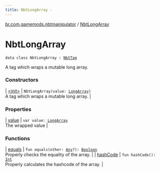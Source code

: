 ```yaml
---
title: NbtLongArray - 
---
```


[br.com.gamemods.nbtmanipulator](../index.html) / [NbtLongArray](./index.html)

# NbtLongArray

`data class NbtLongArray : `[`NbtTag`](../-nbt-tag.html)

A tag which wraps a mutable long array.

### Constructors

| [&lt;init&gt;](-init-.html) | `NbtLongArray(value: `[`LongArray`](https://kotlinlang.org/api/latest/jvm/stdlib/kotlin/-long-array/index.html)`)`<br>A tag which wraps a mutable long array. |

### Properties

| [value](value.html) | `var value: `[`LongArray`](https://kotlinlang.org/api/latest/jvm/stdlib/kotlin/-long-array/index.html)<br>The wrapped value |

### Functions

| [equals](equals.html) | `fun equals(other: `[`Any`](https://kotlinlang.org/api/latest/jvm/stdlib/kotlin/-any/index.html)`?): `[`Boolean`](https://kotlinlang.org/api/latest/jvm/stdlib/kotlin/-boolean/index.html)<br>Properly checks the equality of the array. |
| [hashCode](hash-code.html) | `fun hashCode(): `[`Int`](https://kotlinlang.org/api/latest/jvm/stdlib/kotlin/-int/index.html)<br>Properly calculates the hashcode of the array. |


